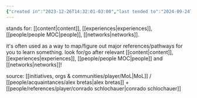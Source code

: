 ```yaml
---
{"created in":"2023-12-26T14:32:01-03:00","last tended to":"2024-09-24T15:51:43-03:00","aliases":["CEP+R"],"tags":["framework","selfdirectedlearning","player","host","learning","🌱"],"dg-publish":true,"notestage":["🌱"],"permalink":"/models-and-frameworks/host/cep-n/","dgPassFrontmatter":true,"created":"2023-12-26T14:32:01.614-03:00","updated":"2024-09-24T16:22:10.830-03:00"}
---
```


stands for: [[content\|content]], [[experiences\|experiences]], [[people/people MOC\|people]], [[networks\|networks]].

it's often used as a way to map/figure out major references/pathways for you to learn something. look for/go after relevant [[content\|content]], [[experiences\|experiences]], [[people/people MOC\|people]] and [[networks\|networks]]!

source: [[initiatives, orgs & communities/player/MoL\|MoL]] / [[people/acquaintances/alex bretas\|alex bretas]] + [[people/references/player/conrado schlochauer\|conrado schlochauer]]